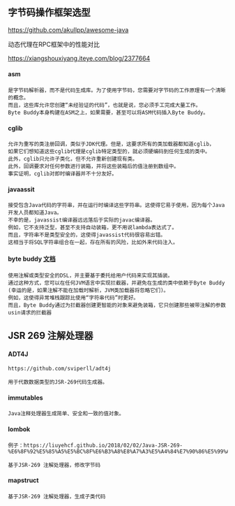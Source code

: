 ## 字节码操作框架选型

https://github.com/akullpp/awesome-java

动态代理在RPC框架中的性能对比

https://xiangshouxiyang.iteye.com/blog/2377664

#### asm
    
    是字节码解析器，而不是代码生成库。为了使用字节码，您需要对字节码的工作原理有一个清晰的概念。
    而且，这些库允许您创建“未经验证的代码”，也就是说，您必须手工完成大量工作。
    Byte Buddy本身构建在ASM之上，如果需要，甚至可以将ASM代码插入Byte Buddy。
    
#### cglib
    
    允许为重写的类注册回调，类似于JDK代理。但是，这要求所有的类加载器都知道cglib，
    如果它们想知道这些cglib代理是cglib特定类型的，就必须硬编码到任何生成的类中。
    此外，cglib只允许子类化，但不允许重新创建现有类。
    此外，回调要求对任何参数进行装箱，并将这些装箱后的值注册到数组中。
    事实证明，cglib对即时编译器并不十分友好。
    
#### javaassit

    接受包含Java代码的字符串，并在运行时编译这些字符串。这使得它易于使用，因为每个Java开发人员都知道Java。
    不幸的是，javassist编译器远远落后于实际的javac编译器。
    例如，它不支持泛型，甚至不支持自动装箱，更不用说lambda表达式了。
    而且，字符串不是类型安全的，这使得javassist代码很容易出错。
    这相当于将SQL字符串组合在一起，存在所有的风险，比如外来代码注入。

#### byte buddy  [文档](http://bytebuddy.net)
    
    使用注解或类型安全的DSL，并主要基于委托给用户代码来实现其插装。
    通过这种方式，您可以在任何JVM语言中实现拦截器，并避免在生成的类中依赖于Byte Buddy
    (幸运的是，如果注解不能在加载时解析，JVM类加载器将忽略它们)。
    例如，这使得异常堆栈跟踪比使用“字符串代码”时更好。
    而且，Byte Buddy通过为拦截器创建更智能的对象来避免装箱，它只创建那些被带注解的参数usin请求的拦截器




## JSR 269 注解处理器


#### ADT4J 
    
    https://github.com/sviperll/adt4j
    
    用于代数数据类型的JSR-269代码生成器。
    
#### immutables 
    
    Java注释处理器生成简单、安全和一致的值对象。
    
    
#### lombok

    例子：https://liuyehcf.github.io/2018/02/02/Java-JSR-269-%E6%8F%92%E5%85%A5%E5%BC%8F%E6%B3%A8%E8%A7%A3%E5%A4%84%E7%90%86%E5%99%A8/

    基于JSR-269 注解处理器，修改字节码
    

#### mapstruct

    基于JSR-269 注解处理器，生成子类代码




